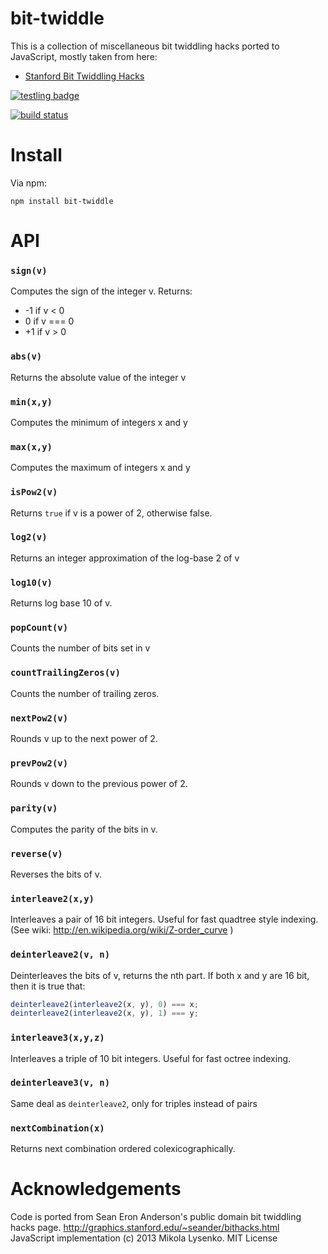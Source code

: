 # bit-twiddle

This is a collection of miscellaneous bit twiddling hacks ported to JavaScript, mostly taken from here:

- [Stanford Bit Twiddling Hacks](http://graphics.stanford.edu/~seander/bithacks.html)

[![testling badge](https://ci.testling.com/mikolalysenko/bit-twiddle.png)](https://ci.testling.com/mikolalysenko/bit-twiddle)

[![build status](https://secure.travis-ci.org/mikolalysenko/bit-twiddle.png)](http://travis-ci.org/mikolalysenko/bit-twiddle)

# Install

Via npm:

    npm install bit-twiddle

# API

### `sign(v)`

Computes the sign of the integer v. Returns:

- -1 if v < 0
- 0 if v === 0
- +1 if v > 0

### `abs(v)`

Returns the absolute value of the integer v

### `min(x,y)`

Computes the minimum of integers x and y

### `max(x,y)`

Computes the maximum of integers x and y

### `isPow2(v)`

Returns `true` if v is a power of 2, otherwise false.

### `log2(v)`

Returns an integer approximation of the log-base 2 of v

### `log10(v)`

Returns log base 10 of v.

### `popCount(v)`

Counts the number of bits set in v

### `countTrailingZeros(v)`

Counts the number of trailing zeros.

### `nextPow2(v)`

Rounds v up to the next power of 2.

### `prevPow2(v)`

Rounds v down to the previous power of 2.

### `parity(v)`

Computes the parity of the bits in v.

### `reverse(v)`

Reverses the bits of v.

### `interleave2(x,y)`

Interleaves a pair of 16 bit integers. Useful for fast quadtree style indexing. (See wiki: http://en.wikipedia.org/wiki/Z-order_curve )

### `deinterleave2(v, n)`

Deinterleaves the bits of v, returns the nth part. If both x and y are 16 bit, then it is true that:

```javascript
deinterleave2(interleave2(x, y), 0) === x;
deinterleave2(interleave2(x, y), 1) === y;
```

### `interleave3(x,y,z)`

Interleaves a triple of 10 bit integers. Useful for fast octree indexing.

### `deinterleave3(v, n)`

Same deal as `deinterleave2`, only for triples instead of pairs

### `nextCombination(x)`

Returns next combination ordered colexicographically.

# Acknowledgements

Code is ported from Sean Eron Anderson's public domain bit twiddling hacks page. http://graphics.stanford.edu/~seander/bithacks.html
JavaScript implementation (c) 2013 Mikola Lysenko. MIT License
